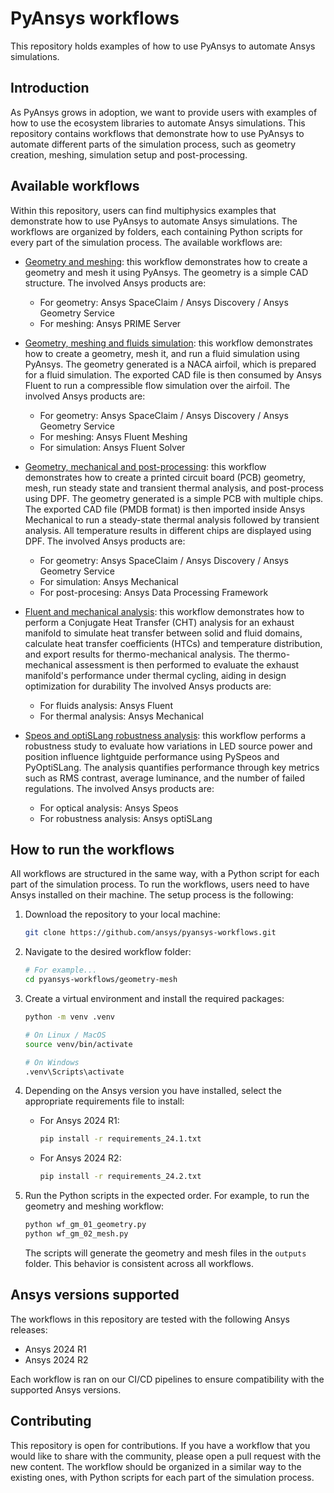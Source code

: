 # PyAnsys workflows

This repository holds examples of how to use PyAnsys to automate Ansys simulations.

## Introduction

As PyAnsys grows in adoption, we want to provide users with examples of how to use the ecosystem libraries
to automate Ansys simulations. This repository contains workflows that demonstrate how to use PyAnsys to
automate different parts of the simulation process, such as geometry creation, meshing, simulation setup and post-processing.

## Available workflows

Within this repository, users can find multiphysics examples that demonstrate how to use PyAnsys
to automate Ansys simulations. The workflows are organized by folders, each containing Python scripts
for every part of the simulation process. The available workflows are:

- [Geometry and meshing](https://github.com/ansys/pyansys-workflows/tree/main//geometry-mesh): this workflow demonstrates how to create a geometry and mesh
  it using PyAnsys. The geometry is a simple CAD structure. The involved Ansys products are:
    - For geometry: Ansys SpaceClaim / Ansys Discovery / Ansys Geometry Service
    - For meshing: Ansys PRIME Server

- [Geometry, meshing and fluids simulation](https://github.com/ansys/pyansys-workflows/tree/main/geometry-mesh-fluent): this workflow demonstrates how to
  create a geometry, mesh it, and run a fluid simulation using PyAnsys. The geometry generated is a NACA
  airfoil, which is prepared for a fluid simulation. The exported CAD file is then consumed by Ansys Fluent
  to run a compressible flow simulation over the airfoil. The involved Ansys products are:
    - For geometry: Ansys SpaceClaim / Ansys Discovery / Ansys Geometry Service
    - For meshing: Ansys Fluent Meshing
    - For simulation: Ansys Fluent Solver
- [Geometry, mechanical and post-processing](https://github.com/ansys/pyansys-workflows/tree/main/geometry-mechanical-dpf): this workflow demonstrates how to
  create a printed circuit board (PCB) geometry, mesh, run steady state and transient thermal analysis,
  and post-process using DPF. The geometry generated is a simple PCB with multiple chips.
  The exported CAD file (PMDB format) is then imported inside Ansys Mechanical
  to run a steady-state thermal analysis followed by transient analysis.
  All temperature results in different chips are displayed using DPF. The involved Ansys products are:
    - For geometry: Ansys SpaceClaim / Ansys Discovery / Ansys Geometry Service
    - For simulation: Ansys Mechanical
    - For post-procesing: Ansys Data Processing Framework
- [Fluent and mechanical analysis](https://github.com/ansys/pyansys-workflows/tree/main/fluent-mechanical): this workflow demonstrates how to perform a Conjugate Heat Transfer (CHT) analysis for an exhaust manifold to simulate heat transfer between solid and fluid domains, calculate heat transfer coefficients (HTCs) and temperature distribution, and export results for thermo-mechanical analysis. The thermo-mechanical assessment is then performed to evaluate the exhaust manifold's performance under thermal cycling, aiding in design optimization for durability
  The involved Ansys products are:
    - For fluids analysis: Ansys Fluent
    - For thermal analysis: Ansys Mechanical
- [Speos and optiSLang robustness analysis](https://github.com/ansys/pyansys-workflows/tree/main/speos-optislang): this workflow performs a robustness
   study to evaluate how variations in LED source power and position influence lightguide performance using PySpeos and PyOptiSLang. The analysis quantifies performance
   through key metrics such as RMS contrast, average luminance, and the number of failed regulations.
  The involved Ansys products are:
    - For optical analysis: Ansys Speos
    - For robustness analysis: Ansys optiSLang

## How to run the workflows

All workflows are structured in the same way, with a Python script for each part of the simulation process.
To run the workflows, users need to have Ansys installed on their machine. The setup process is the following:

1. Download the repository to your local machine:
    ```bash
    git clone https://github.com/ansys/pyansys-workflows.git
    ```

2. Navigate to the desired workflow folder:
    ```bash
    # For example...
    cd pyansys-workflows/geometry-mesh
    ```

3. Create a virtual environment and install the required packages:
    ```bash
    python -m venv .venv

    # On Linux / MacOS
    source venv/bin/activate

    # On Windows
    .venv\Scripts\activate
    ```

4. Depending on the Ansys version you have installed, select the appropriate requirements file to install:
    - For Ansys 2024 R1:
        ```bash
        pip install -r requirements_24.1.txt
        ```

    - For Ansys 2024 R2:
        ```bash
        pip install -r requirements_24.2.txt
        ```

5. Run the Python scripts in the expected order. For example, to run the geometry and meshing workflow:
    ```bash
    python wf_gm_01_geometry.py
    python wf_gm_02_mesh.py
    ```

    The scripts will generate the geometry and mesh files in the `outputs` folder. This behavior is consistent
    across all workflows.

## Ansys versions supported

The workflows in this repository are tested with the following Ansys releases:

- Ansys 2024 R1
- Ansys 2024 R2

Each workflow is ran on our CI/CD pipelines to ensure compatibility with the supported Ansys versions.

## Contributing

This repository is open for contributions. If you have a workflow that you would like to share with the community,
please open a pull request with the new content. The workflow should be organized in a similar way to the existing
ones, with Python scripts for each part of the simulation process.
